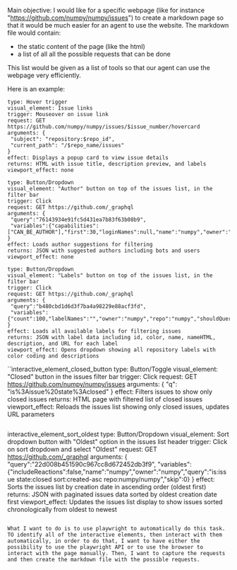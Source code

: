 Main objective: I would like for a specific webpage (like for instance "https://github.com/numpy/numpy/issues") to create a markdown page so that it would be much easier for an agent to use the website. The markdown file would contain:
* the static content of the page (like the html)
* a list of all all the possible requests that can be done 

This list would be given as a list of tools so that our agent can use the webpage very efficiently.

Here is an example:
```interactive_element_issue_hover
type: Hover trigger
visual_element: Issue links
trigger: Mouseover on issue link
request: GET https://github.com/numpy/numpy/issues/$issue_number/hovercard
arguments: {
 "subject": "repository:$repo_id",
 "current_path": "/$repo_name/issues"
}
effect: Displays a popup card to view issue details
returns: HTML with issue title, description preview, and labels
viewport_effect: none
```
```interactive_element_author_filter
type: Button/Dropdown
visual_element: "Author" button on top of the issues list, in the filter bar
trigger: Click
request: GET https://github.com/_graphql
arguments: {
 "query":"76143934e91fc5d431ea7b83f63b08b9",
 "variables":{"capabilities":["CAN_BE_AUTHOR"],"first":30,"loginNames":null,"name":"numpy","owner":"numpy","query":""}
}
effect: Loads author suggestions for filtering
returns: JSON with suggested authors including bots and users
viewport_effect: none
```
```interactive_element_label_filter
type: Button/Dropdown
visual_element: "Labels" button on top of the issues list, in the filter bar
trigger: Click
request: GET https://github.com/_graphql
arguments: {
 "query":"b480cbd1d6d3f7ba4a98229e88acf3fd",
 "variables":{"count":100,"labelNames":"","owner":"numpy","repo":"numpy","shouldQueryByNames":false}
}
effect: Loads all available labels for filtering issues
returns: JSON with label data including id, color, name, nameHTML, description, and URL for each label
viewport_effect: Opens dropdown showing all repository labels with color coding and descriptions
```
``ìnteractive_element_closed_button
type: Button/Toggle
visual_element: "Closed" button in the issues filter bar
trigger: Click
request: GET https://github.com/numpy/numpy/issues
arguments: {
 "q": "is%3Aissue%20state%3Aclosed"
}
effect: Filters issues to show only closed issues
returns: HTML page with filtered list of closed issues
viewport_effect: Reloads the issues list showing only closed issues, updates URL parameters
```
```
interactive_element_sort_oldest
type: Button/Dropdown
visual_element: Sort dropdown button with "Oldest" option in the issues list header
trigger: Click on sort dropdown and select "Oldest"
request: GET https://github.com/_graphql
arguments: {
 "query":"22d008b451590c967cc8d672452db3f9",
 "variables":{"includeReactions":false,"name":"numpy","owner":"numpy","query":"is:issue state:closed sort:created-asc repo:numpy/numpy","skip":0}
}
effect: Sorts the issues list by creation date in ascending order (oldest first)
returns: JSON with paginated issues data sorted by oldest creation date first
viewport_effect: Updates the issues list display to show issues sorted chronologically from oldest to newest
```

What I want to do is to use playwright to automatically do this task. TO identify all of the interactive elements, then interact with them automatically, in order to do that, I want to have either the possibility to use the playwright API or to use the browser to interact with the page manually. Then, I want to capture the requests and then create the markdown file with the possible requests.